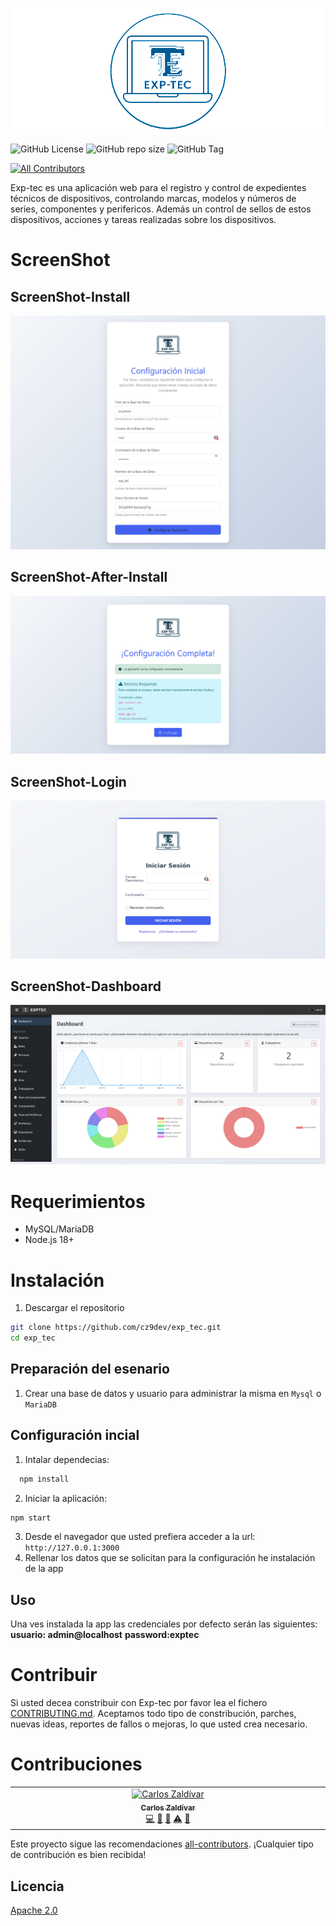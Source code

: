 <p align="center" width="100%" style="filter: brightness(2); background: #889;">
  <img src="imgs/logo.png" width="200" height="200"></br>  
</p>

![GitHub License](https://img.shields.io/github/license/cz9dev/exp_tec)
![GitHub repo size](https://img.shields.io/github/repo-size/cz9dev/exp_tec)
![GitHub Tag](https://img.shields.io/github/v/tag/cz9dev/exp_tec)
<!-- ALL-CONTRIBUTORS-BADGE:START - Do not remove or modify this section -->
[![All Contributors](https://img.shields.io/badge/all_contributors-1-orange.svg?style=flat-square)](#contributors-)
<!-- ALL-CONTRIBUTORS-BADGE:END -->

Exp-tec es una aplicación web para el registro y control de expedientes técnicos de dispositivos, controlando marcas, modelos y números de series, componentes y perifericos. Además un control de sellos de estos dispositivos, acciones y tareas realizadas sobre los dispositivos.

# ScreenShot

## ScreenShot-Install
![](imgs/screenshot-install.png)
## ScreenShot-After-Install
![](imgs/screenshot-after-install.png)
## ScreenShot-Login
![](imgs/screenshot-login.png)
## ScreenShot-Dashboard
![](imgs/screenshot-dashboard.png)

# Requerimientos
- MySQL/MariaDB
- Node.js 18+

# Instalación
1. Descargar el repositorio
```bash
git clone https://github.com/cz9dev/exp_tec.git
cd exp_tec
```
## Preparación del esenario
1. Crear una base de datos y usuario para administrar la misma en ```Mysql``` o ```MariaDB```

## Configuración incial
1. Intalar dependecias:
```bash
  npm install  
```
2. Iniciar la aplicación:
```bash
npm start
```
3. Desde el navegador que usted prefiera acceder a la url: ```http://127.0.0.1:3000```
4. Rellenar los datos que se solicitan para la configuración he instalación de la app

## Uso
Una ves instalada la app las credenciales por defecto serán las siguientes:
**usuario: admin@localhost**
**password:exptec** 

# Contribuir
Si usted decea constribuir con Exp-tec por favor lea el fichero [CONTRIBUTING.md](CONTRIBUTING.md). Aceptamos todo tipo de constribución, parches, nuevas ideas, reportes de fallos o mejoras, lo que usted crea necesario.

# Contribuciones

<!-- ALL-CONTRIBUTORS-LIST:START - Do not remove or modify this section -->
<!-- prettier-ignore-start -->
<!-- markdownlint-disable -->
<table>
  <tbody>
    <tr>
      <td align="center" valign="top" width="14.28%"><a href="https://cz9dev.github.io/"><img src="https://avatars.githubusercontent.com/u/97544746?v=4?s=100" width="100px;" alt="Carlos Zaldívar"/><br /><sub><b>Carlos Zaldívar</b></sub></a><br /><a href="#code-cz9dev" title="Code">💻</a> <a href="#doc-cz9dev" title="Documentation">📖</a> <a href="#design-cz9dev" title="Design">🎨</a> <a href="#test-cz9dev" title="Tests">⚠️</a> <a href="#maintenance-cz9dev" title="Maintenance">🚧</a></td>
    </tr>
  </tbody>
</table>

<!-- markdownlint-restore -->
<!-- prettier-ignore-end -->

<!-- ALL-CONTRIBUTORS-LIST:END -->

Este proyecto sigue las recomendaciones [all-contributors](https://github.com/all-contributors/all-contributors). ¡Cualquier tipo de contribución es bien recibida!


## Licencia
[Apache 2.0](LICENSE)